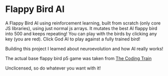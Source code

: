 # Flappy Bird AI

A Flappy Bird AI using reinforcement learning, built from scratch (only core JS libraries), using just normal js arrays. It mutates the best AI flappy bird into 500 and keeps repeating! You can play with the birds by clicking any key (you are red). Click God AI to play against a fully trained bird!

Building this project I learned about neuroevolution and how AI really works!

The actual base flappy bird p5 game was taken from [The Coding Train](https://www.youtube.com/user/shiffman)

Unclicensed, so do whatever you want with it!
